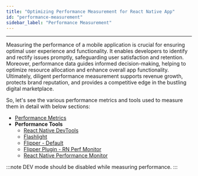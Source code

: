 ```yaml
---
title: "Optimizing Performance Measurement for React Native App"
id: "performance-measurement"
sidebar_label: "Performance Measurement"
---
```

---

Measuring the performance of a mobile application is crucial for ensuring optimal user experience and functionality.
It enables developers to identify and rectify issues promptly, safeguarding user satisfaction and retention.
Moreover, performance data guides informed decision-making, helping to optimize resource allocation and enhance overall
app functionality. Ultimately, diligent performance measurement supports revenue growth, protects brand reputation, and
provides a competitive edge in the bustling digital marketplace.

So, let's see the various performance metrics and tools used to measure them in detail with below sections:

- [Performance Metrics](/learn/react-native/performance-metrics)
- **Performance Tools** 
  - [React Native DevTools](/learn/react-native/debugging-performance-react-native-devtools)
  - [Flashlight](/learn/react-native/flashlight-performance-tool)
  - [Flipper - Default](/learn/react-native/flipper)
  - [Flipper Plugin - RN Perf Monitor](/learn/react-native/flipper-performance-plugin)
  - [React Native Performance Monitor](/learn/react-native/performance-monitor)

:::note
DEV mode should be disabled while measuring performance.
:::
